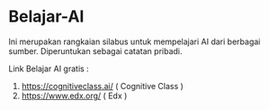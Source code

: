 # Belajar-AI
Ini merupakan rangkaian silabus untuk mempelajari AI dari berbagai sumber. 
Diperuntukan sebagai catatan pribadi.

Link Belajar AI gratis :

1. https://cognitiveclass.ai/ ( Cognitive Class )
2. https://www.edx.org/ ( Edx )
